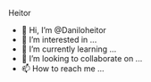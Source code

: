






Heitor

- 👋 Hi, I’m @Daniloheitor
- 👀 I’m interested in ...
- 🌱 I’m currently learning ...
- 💞️ I’m looking to collaborate on ...
- 📫 How to reach me ...

<!---
Daniloheitor/Daniloheitor is a ✨ special ✨ repository because its `README.md` (this file) appears on your GitHub profile.
You can click the Preview link to take a look at your changes.
--->
